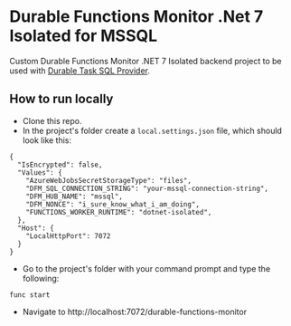 # Durable Functions Monitor .Net 7 Isolated for MSSQL

Custom Durable Functions Monitor .NET 7 Isolated backend project to be used with [Durable Task SQL Provider](https://microsoft.github.io/durabletask-mssql/#/).

## How to run locally

* Clone this repo.
* In the project's folder create a `local.settings.json` file, which should look like this:

```
{
  "IsEncrypted": false,
  "Values": {
    "AzureWebJobsSecretStorageType": "files",
    "DFM_SQL_CONNECTION_STRING": "your-mssql-connection-string",
    "DFM_HUB_NAME": "mssql",
    "DFM_NONCE": "i_sure_know_what_i_am_doing",
    "FUNCTIONS_WORKER_RUNTIME": "dotnet-isolated",
  },
  "Host": {
    "LocalHttpPort": 7072
  }
}
```

* Go to the project's folder with your command prompt and type the following:

```
func start
```

* Navigate to http://localhost:7072/durable-functions-monitor
